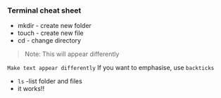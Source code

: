 ### Terminal cheat sheet 
* mkdir - create new folder
* touch - create new file
* cd - change directory

> Note: This will appear differently

`Make text appear differently`
If you want to emphasise, use `backticks`

* `ls` -list folder and files 
* it works!!


